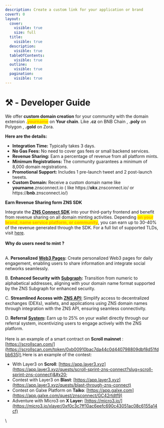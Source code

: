 ```yaml
---
description: Create a custom link for your application or brand
coverY: 0
layout:
  cover:
    visible: true
    size: full
  title:
    visible: true
  description:
    visible: true
  tableOfContents:
    visible: true
  outline:
    visible: true
  pagination:
    visible: true
---
```


# ⚒️ - Developer Guide

We offer **custom domain creation** for your community with the domain extension .<mark style="color:orange;">**yourname**</mark> on **Your chain**.  Like **.cz** on BNB Chain , **.poly** on Polygon , **.gold** on Zora.&#x20;

**Here are the details:**

* **Integration Time:** Typically takes 3 days.
* **No Gas Fees:** No need to cover gas fees or small backend services.
* **Revenue Sharing:** Earn a percentage of revenue from all platform mints.
* **Minimum Registrations:** The community guarantees a minimum of 8,000 domain registrations.
* **Promotional Support:** Includes 1 pre-launch tweet and 2 post-launch tweets.
* **Custom Domain:** Receive a custom domain name like **yourname**.znsconnect.io  ( like https://**okx**.znsconnect.io/ or https://**bnb**.znsconnect.io/)

**Earn Revenue Sharing form ZNS SDK**

Integrate the [**ZNS Connect SDK**](https://docs.znsconnect.io/technical-documentation/sdk) into your third-party frontend and benefit from revenue sharing on all domain minting activities. Depending <mark style="color:orange;">**on your brand, name service platform, or community**</mark>, you can earn up to 30-40% of the revenue generated through the SDK. For a full list of supported TLDs, visit [here](https://docs.znsconnect.io/technical-documentation/contract-address).\
\
**Why do users need to mint ?**

\
A. **Personalized** [**Web3 Pages**](https://docs.znsconnect.io/guide)**:** Create personalized Web3 pages for daily engagement, enabling users to share information and integrate social networks seamlessly.

B. **Enhanced Security with** [**Subgraph**](https://docs.znsconnect.io/technical-documentation/sdk)**:** Transition from numeric to alphabetical addresses, aligning with your domain name format supported by the ZNS Subgraph for enhanced security.

C. **Streamlined Access with** [**ZNS API:**](https://docs.znsconnect.io/technical-documentation/rest-api) Simplify access to decentralized exchanges (DEXs), wallets, and applications using ZNS domain names through integration with the ZNS API, ensuring seamless connectivity.

D. **Referral** [**System**](https://docs.znsconnect.io/referral-program)**:** Earn up to 25% on your wallet directly through our referral system, incentivizing users to engage actively with the ZNS platform.\
\
Here is an example of a smart contract on **Scroll mainnet** : [https://scrollscan.com/](https://scrollscan.com/token/0xb00910bac7da44c0d440798809dbf8d51fdbb635)\
Here is an example of the contest:

* With Layer3 on **Scroll**: [https://app.layer3.xyz](https://app.layer3.xyz/quests/scroll-sprint-zns-connect?slug=scroll-sprint-zns-connect)&#x20;
* Contest with Layer3 on **Blast**: [https://app.layer3.xyz](https://app.layer3.xyz/quests/blast-through-zns-connect)
* Contest on Galxe Platform on **Taiko**: [https://app.galxe.com](https://app.galxe.com/quest/znsconnect/GC42rtdtf9)
* Adventure with MIcro3 on **X Layer:** [https://micro3.io/](https://micro3.io/xlayer/0xf0c3c7ff10ac6eefc690c43051ac08c6155a14cf)

\
